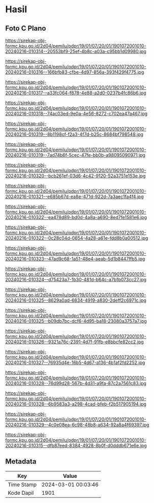 # Hasil

## Foto C Plano

https://sirekap-obj-formc.kpu.go.id/2d04/pemilu/pdpr/19/01/07/20/01/1901072001010-20240216-010314--20553bf9-25ef-4b8c-a03a-c95bb1d09980.jpg

https://sirekap-obj-formc.kpu.go.id/2d04/pemilu/pdpr/19/01/07/20/01/1901072001010-20240216-010316--166bfb83-cfbe-4d97-856a-393f429f4775.jpg

https://sirekap-obj-formc.kpu.go.id/2d04/pemilu/pdpr/19/01/07/20/01/1901072001010-20240216-010317--a33fc064-f878-4e88-a2d0-0237b4fc86b6.jpg

https://sirekap-obj-formc.kpu.go.id/2d04/pemilu/pdpr/19/01/07/20/01/1901072001010-20240216-010318--74ac03ed-9e0a-4e56-8272-c702ea47a467.jpg

https://sirekap-obj-formc.kpu.go.id/2d04/pemilu/pdpr/19/01/07/20/01/1901072001010-20240216-010319--8b1198cf-f2a3-4f7d-b25c-8684bf798548.jpg

https://sirekap-obj-formc.kpu.go.id/2d04/pemilu/pdpr/19/01/07/20/01/1901072001010-20240216-010319--7ad74b6f-5cec-47fe-bb0b-a98095090971.jpg

https://sirekap-obj-formc.kpu.go.id/2d04/pemilu/pdpr/19/01/07/20/01/1901072001010-20240216-010320--bcb261ef-03d6-4c42-9120-52a3751e153e.jpg

https://sirekap-obj-formc.kpu.go.id/2d04/pemilu/pdpr/19/01/07/20/01/1901072001010-20240216-010321--e685b67d-ea8e-471d-922d-7a3aec1fa4f4.jpg

https://sirekap-obj-formc.kpu.go.id/2d04/pemilu/pdpr/19/01/07/20/01/1901072001010-20240216-010322--ea478d89-bd0d-4a8a-a690-8ed7fe1581e6.jpg

https://sirekap-obj-formc.kpu.go.id/2d04/pemilu/pdpr/19/01/07/20/01/1901072001010-20240216-010322--0c28c04d-0654-4a28-a61e-fdd8b0a00512.jpg

https://sirekap-obj-formc.kpu.go.id/2d04/pemilu/pdpr/19/01/07/20/01/1901072001010-20240216-010323--47ad9c68-1a51-48e4-aeab-5d1b8447ffb5.jpg

https://sirekap-obj-formc.kpu.go.id/2d04/pemilu/pdpr/19/01/07/20/01/1901072001010-20240216-010324--d75423a7-1b30-481d-b64c-a7b1b073cc27.jpg

https://sirekap-obj-formc.kpu.go.id/2d04/pemilu/pdpr/19/01/07/20/01/1901072001010-20240216-010325--8629a0ad-6834-4919-a830-2deff2c6971c.jpg

https://sirekap-obj-formc.kpu.go.id/2d04/pemilu/pdpr/19/01/07/20/01/1901072001010-20240216-010325--b09db7bc-dcf6-4d95-ba18-23080a3757a7.jpg

https://sirekap-obj-formc.kpu.go.id/2d04/pemilu/pdpr/19/01/07/20/01/1901072001010-20240216-010326--9321a76c-2391-4d7f-91fb-e8bbcfe82cc2.jpg

https://sirekap-obj-formc.kpu.go.id/2d04/pemilu/pdpr/19/01/07/20/01/1901072001010-20240216-010327--76935d4e-16b5-4d67-a136-4b1af2fd2252.jpg

https://sirekap-obj-formc.kpu.go.id/2d04/pemilu/pdpr/19/01/07/20/01/1901072001010-20240216-010328--76d99d28-567b-4d31-a9fa-87c2a7561c83.jpg

https://sirekap-obj-formc.kpu.go.id/2d04/pemilu/pdpr/19/01/07/20/01/1901072001010-20240216-010328--6b9583a3-a298-4cad-bfeb-f2b517905194.jpg

https://sirekap-obj-formc.kpu.go.id/2d04/pemilu/pdpr/19/01/07/20/01/1901072001010-20240216-010329--4c0e08ea-6c98-48b8-a634-92a8a4f69397.jpg

https://sirekap-obj-formc.kpu.go.id/2d04/pemilu/pdpr/19/01/07/20/01/1901072001010-20240216-010315--dfb87eed-8384-4928-8b0f-d0dddb671e6e.jpg


## Metadata

| Key        | Value               |
| ---------- | ------------------- |
| Time Stamp | 2024-03-01 00:03:46 |
| Kode Dapil | 1901                |



